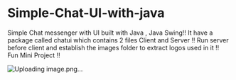 # Simple-Chat-UI-with-java
Simple Chat messenger with UI built with Java , Java Swing!!
It have a package called chatui which contains 2 files Client and Server !!
Run server before client and establish the images folder to extract logos used in it !!
Fun Mini Project !!

![Uploading image.png…]()


